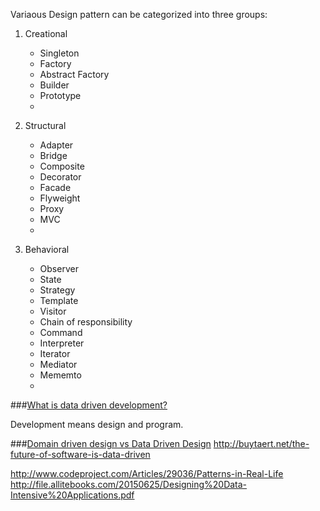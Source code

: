 Variaous Design pattern can be categorized into three groups:

1. Creational
   
   * Singleton
   * Factory
   * Abstract Factory
   * Builder
   * Prototype
   *

2. Structural
   
   * Adapter
   * Bridge
   * Composite
   * Decorator
   * Facade
   * Flyweight
   * Proxy
   * MVC
   * 
   
3. Behavioral
   * Observer
   * State
   * Strategy
   * Template
   * Visitor
   * Chain of responsibility
   * Command
   * Interpreter
   * Iterator
   * Mediator
   * Mememto
   * 
   
###[What is data driven development?](https://github.com/bhochhi/design-pattern-guide/wiki/What-is-data-driven-programming%3F) 

Development means design and program.

###[Domain driven design vs Data Driven Design]()
http://buytaert.net/the-future-of-software-is-data-driven 

http://www.codeproject.com/Articles/29036/Patterns-in-Real-Life
http://file.allitebooks.com/20150625/Designing%20Data-Intensive%20Applications.pdf



